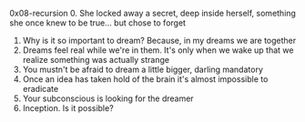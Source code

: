 0x08-recursion
0. She locked away a secret, deep inside herself, something she once knew to be true... but chose to forget
1. Why is it so important to dream? Because, in my dreams we are together
2. Dreams feel real while we're in them. It's only when we wake up that we realize something was actually strange
3. You mustn't be afraid to dream a little bigger, darling
mandatory
4. Once an idea has taken hold of the brain it's almost impossible to eradicate
5. Your subconscious is looking for the dreamer
6. Inception. Is it possible?
